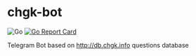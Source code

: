 # chgk-bot

![Go](https://github.com/zetraison/chgk-bot/workflows/Go/badge.svg)
[![Go Report Card](https://goreportcard.com/badge/github.com/zetraison/chgk-bot)](https://goreportcard.com/report/github.com/zetraison/chgk-bot)

Telegram Bot based on http://db.chgk.info questions database
